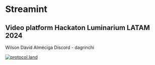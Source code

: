# Streamint
## Video platform Hackaton Luminarium LATAM 2024

Wilson David Alméciga
Discord - dagrinchi

[![protocol.land](https://arweave.net/eZp8gOeR8Yl_cyH9jJToaCrt2He1PHr0pR4o-mHbEcY)](https://protocol.land/#/repository/streamint)